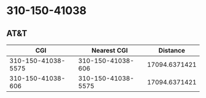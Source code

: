 # 310-150-41038
## AT&T


| CGI | Nearest CGI | Distance |
|-----|-------------|----------|
| 310-150-41038-5575 | 310-150-41038-606 | 17094.6371421 |
| 310-150-41038-606 | 310-150-41038-5575 | 17094.6371421 |
